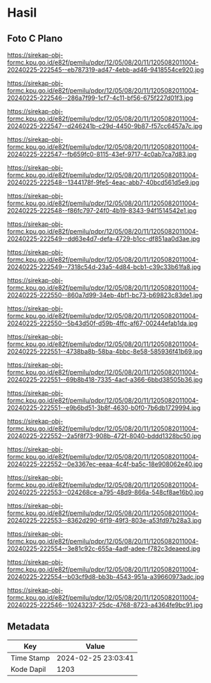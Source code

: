 # Hasil

## Foto C Plano

https://sirekap-obj-formc.kpu.go.id/e82f/pemilu/pdpr/12/05/08/20/11/1205082011004-20240225-222545--eb787319-ad47-4ebb-ad46-9418554ce920.jpg

https://sirekap-obj-formc.kpu.go.id/e82f/pemilu/pdpr/12/05/08/20/11/1205082011004-20240225-222546--286a7f99-1cf7-4c11-bf56-675f227d01f3.jpg

https://sirekap-obj-formc.kpu.go.id/e82f/pemilu/pdpr/12/05/08/20/11/1205082011004-20240225-222547--d246241b-c29d-4450-9b87-f57cc6457a7c.jpg

https://sirekap-obj-formc.kpu.go.id/e82f/pemilu/pdpr/12/05/08/20/11/1205082011004-20240225-222547--fb659fc0-8115-43ef-9717-4c0ab7ca7d83.jpg

https://sirekap-obj-formc.kpu.go.id/e82f/pemilu/pdpr/12/05/08/20/11/1205082011004-20240225-222548--1344178f-9fe5-4eac-abb7-40bcd561d5e9.jpg

https://sirekap-obj-formc.kpu.go.id/e82f/pemilu/pdpr/12/05/08/20/11/1205082011004-20240225-222548--f86fc797-24f0-4b19-8343-94f1514542e1.jpg

https://sirekap-obj-formc.kpu.go.id/e82f/pemilu/pdpr/12/05/08/20/11/1205082011004-20240225-222549--dd63e4d7-defa-4729-b1cc-df851aa0d3ae.jpg

https://sirekap-obj-formc.kpu.go.id/e82f/pemilu/pdpr/12/05/08/20/11/1205082011004-20240225-222549--7318c54d-23a5-4d84-bcb1-c39c33b61fa8.jpg

https://sirekap-obj-formc.kpu.go.id/e82f/pemilu/pdpr/12/05/08/20/11/1205082011004-20240225-222550--860a7d99-34eb-4bf1-bc73-b69823c83de1.jpg

https://sirekap-obj-formc.kpu.go.id/e82f/pemilu/pdpr/12/05/08/20/11/1205082011004-20240225-222550--5b43d50f-d59b-4ffc-af67-00244efab1da.jpg

https://sirekap-obj-formc.kpu.go.id/e82f/pemilu/pdpr/12/05/08/20/11/1205082011004-20240225-222551--4738ba8b-58ba-4bbc-8e58-585936f41b69.jpg

https://sirekap-obj-formc.kpu.go.id/e82f/pemilu/pdpr/12/05/08/20/11/1205082011004-20240225-222551--69b8b418-7335-4acf-a366-6bbd38505b36.jpg

https://sirekap-obj-formc.kpu.go.id/e82f/pemilu/pdpr/12/05/08/20/11/1205082011004-20240225-222551--e9b6bd51-3b8f-4630-b0f0-7b6db1729994.jpg

https://sirekap-obj-formc.kpu.go.id/e82f/pemilu/pdpr/12/05/08/20/11/1205082011004-20240225-222552--2a5f8f73-908b-472f-8040-bddd1328bc50.jpg

https://sirekap-obj-formc.kpu.go.id/e82f/pemilu/pdpr/12/05/08/20/11/1205082011004-20240225-222552--0e3367ec-eeaa-4c4f-ba5c-18e908062e40.jpg

https://sirekap-obj-formc.kpu.go.id/e82f/pemilu/pdpr/12/05/08/20/11/1205082011004-20240225-222553--024268ce-a795-48d9-866a-548cf8ae16b0.jpg

https://sirekap-obj-formc.kpu.go.id/e82f/pemilu/pdpr/12/05/08/20/11/1205082011004-20240225-222553--8362d290-6f19-49f3-803e-a53fd97b28a3.jpg

https://sirekap-obj-formc.kpu.go.id/e82f/pemilu/pdpr/12/05/08/20/11/1205082011004-20240225-222554--3e81c92c-655a-4adf-adee-f782c3deaeed.jpg

https://sirekap-obj-formc.kpu.go.id/e82f/pemilu/pdpr/12/05/08/20/11/1205082011004-20240225-222554--b03cf9d8-bb3b-4543-951a-a39660973adc.jpg

https://sirekap-obj-formc.kpu.go.id/e82f/pemilu/pdpr/12/05/08/20/11/1205082011004-20240225-222546--10243237-25dc-4768-8723-a4364fe9bc91.jpg


## Metadata

| Key        | Value               |
| ---------- | ------------------- |
| Time Stamp | 2024-02-25 23:03:41 |
| Kode Dapil | 1203                |




